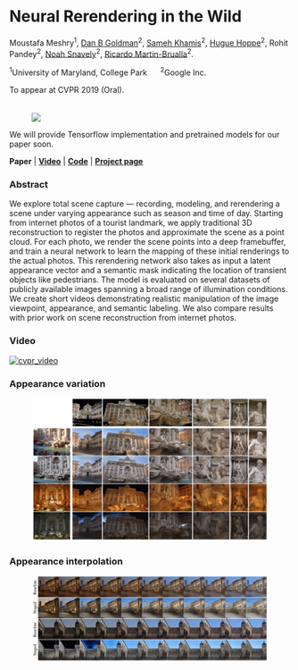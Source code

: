 # Neural Rerendering in the Wild
Moustafa Meshry<sup>1</sup>, 
[Dan B Goldman](http://www.danbgoldman.com/)<sup>2</sup>, 
[Sameh Khamis](http://www.samehkhamis.com/)<sup>2</sup>, 
[Hugue Hoppe](http://hhoppe.com/)<sup>2</sup>, 
Rohit Pandey<sup>2</sup>, 
[Noah Snavely](http://www.cs.cornell.edu/~snavely/)<sup>2</sup>, 
[Ricardo Martin-Brualla](http://www.ricardomartinbrualla.com/)<sup>2</sup>.

<sup>1</sup>University of Maryland, College Park &nbsp;&nbsp;&nbsp;&nbsp; <sup>2</sup>Google Inc.

To appear at CVPR 2019 (Oral). <br><br>


<figure class="image">
  <!--- <img src="imgs/teaser_with_caption.jpg" width="450px""> --->
  <img align="center" src="https://github.com/MoustafaMeshry/neural_rerendering_in_the_wild/blob/master/imgs/teaser_with_caption.jpg?raw=true" width="500px">
</figure>

<!--- ![Teaser figure](https://github.com/MoustafaMeshry/neural_rerendering_in_the_wild/blob/master/imgs/teaser_with_caption.jpg?raw=true | width=450) --->
                                                                                                                                              
We will provide Tensorflow implementation and pretrained models for our paper soon.

**Paper** | [**Video**](https://www.youtube.com/watch?v=E1crWQn_kmY) | [**Code**](https://github.com/MoustafaMeshry/neural_rerendering_in_the_wild) | [**Project page**](https://moustafameshry.github.io/neural_rerendering_in_the_wild/)

### Abstract

We explore total scene capture — recording, modeling, and rerendering a scene under varying appearance such as season and time of day.
Starting from internet photos of a tourist landmark, we apply traditional 3D reconstruction to register the photos and approximate the scene as a point cloud.
For each photo, we render the scene points into a deep framebuffer,
and train a neural network to learn the mapping of these initial renderings to the actual photos.
This rerendering network also takes as input a latent appearance vector and a semantic mask indicating the location of transient objects like pedestrians.
The model is evaluated on several datasets of publicly available images spanning a broad range of illumination conditions.
We create short videos demonstrating realistic manipulation of the image viewpoint, appearance, and semantic labeling.
We also compare results with prior work on scene reconstruction from internet photos.

### Video
[![cvpr_video](https://img.youtube.com/vi/E1crWQn_kmY/0.jpg)](https://www.youtube.com/watch?v=E1crWQn_kmY)

<!---
### Paper
--->

<!---
### Results
<figure class="image">
  <img src="imgs/teaser/teaser_part1.jpg" width="450px">
  <figcaption>(a) Input deep buffer</figcaption>
  <img src="imgs/teaser/teaser_part2.jpg" width="450px">
  <figcaption>(b) Output rerenderings</figcaption>
</figure>
<figure class="image">
  <img src="imgs/teaser_with_caption.jpg" width="450px"">
</figure>
--->
                                                        
### Appearance variation
<figure class="image">
  <img src="imgs/app_variatoin.jpg" width="900px">
</figure>
<!--- [![app_variation] (https://github.com/MoustafaMeshry/neural_rerendering_in_the_wild/blob/master/imgs/app_variatoin.jpg?raw=true | width=900)] --->

### Appearance interpolation
<figure class="image">
  <img src="imgs/app_interpolation.jpg" width="900px">
</figure>
<!--- [![app_interpolation] (https://github.com/MoustafaMeshry/neural_rerendering_in_the_wild/blob/master/imgs/app_interpolation.jpg?raw=true | width=900)] --->

